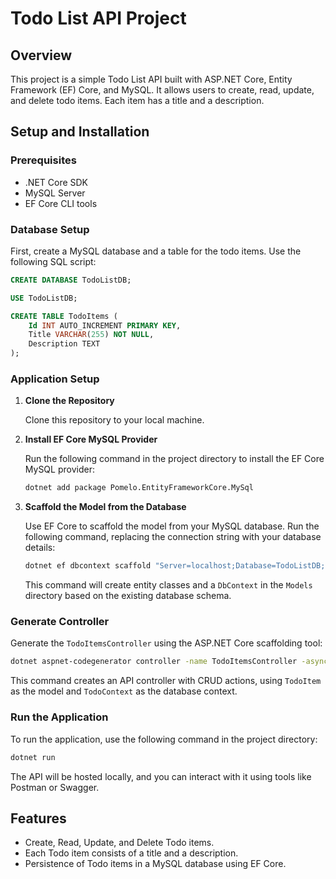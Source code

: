 
# Todo List API Project

## Overview

This project is a simple Todo List API built with ASP.NET Core, Entity Framework (EF) Core, and MySQL. It allows users to create, read, update, and delete todo items. Each item has a title and a description.

## Setup and Installation

### Prerequisites

- .NET Core SDK
- MySQL Server
- EF Core CLI tools

### Database Setup

First, create a MySQL database and a table for the todo items. Use the following SQL script:

```sql
CREATE DATABASE TodoListDB;

USE TodoListDB;

CREATE TABLE TodoItems (
    Id INT AUTO_INCREMENT PRIMARY KEY,
    Title VARCHAR(255) NOT NULL,
    Description TEXT
);
```

### Application Setup

1. **Clone the Repository**
   
   Clone this repository to your local machine.

2. **Install EF Core MySQL Provider**

   Run the following command in the project directory to install the EF Core MySQL provider:

   ```bash
   dotnet add package Pomelo.EntityFrameworkCore.MySql
   ```

3. **Scaffold the Model from the Database**

   Use EF Core to scaffold the model from your MySQL database. Run the following command, replacing the connection string with your database details:

   ```bash
   dotnet ef dbcontext scaffold "Server=localhost;Database=TodoListDB;User=root;Password=root;" Pomelo.EntityFrameworkCore.MySql -OutputDir Models
   ```

   This command will create entity classes and a `DbContext` in the `Models` directory based on the existing database schema.

### Generate Controller

Generate the `TodoItemsController` using the ASP.NET Core scaffolding tool:

```bash
dotnet aspnet-codegenerator controller -name TodoItemsController -async -api -m TodoItem -dc TodoContext -outDir Controllers
```

This command creates an API controller with CRUD actions, using `TodoItem` as the model and `TodoContext` as the database context.

### Run the Application

To run the application, use the following command in the project directory:

```bash
dotnet run
```

The API will be hosted locally, and you can interact with it using tools like Postman or Swagger.

## Features

- Create, Read, Update, and Delete Todo items.
- Each Todo item consists of a title and a description.
- Persistence of Todo items in a MySQL database using EF Core.
